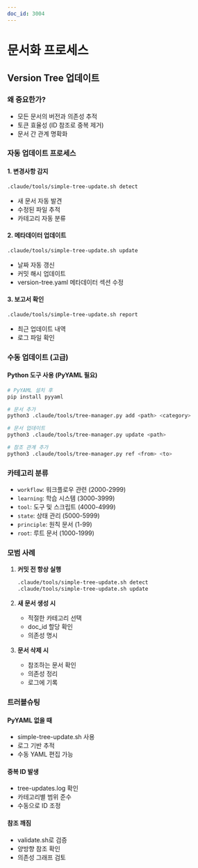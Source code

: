 ```yaml
---
doc_id: 3004
---
```


# 문서화 프로세스

## Version Tree 업데이트

### 왜 중요한가?
- 모든 문서의 버전과 의존성 추적
- 토큰 효율성 (ID 참조로 중복 제거)
- 문서 간 관계 명확화

### 자동 업데이트 프로세스

#### 1. 변경사항 감지
```bash
.claude/tools/simple-tree-update.sh detect
```
- 새 문서 자동 발견
- 수정된 파일 추적
- 카테고리 자동 분류

#### 2. 메타데이터 업데이트
```bash
.claude/tools/simple-tree-update.sh update
```
- 날짜 자동 갱신
- 커밋 해시 업데이트
- version-tree.yaml 메타데이터 섹션 수정

#### 3. 보고서 확인
```bash
.claude/tools/simple-tree-update.sh report
```
- 최근 업데이트 내역
- 로그 파일 확인

### 수동 업데이트 (고급)

#### Python 도구 사용 (PyYAML 필요)
```bash
# PyYAML 설치 후
pip install pyyaml

# 문서 추가
python3 .claude/tools/tree-manager.py add <path> <category>

# 문서 업데이트
python3 .claude/tools/tree-manager.py update <path>

# 참조 관계 추가
python3 .claude/tools/tree-manager.py ref <from> <to>
```

### 카테고리 분류
- `workflow`: 워크플로우 관련 (2000-2999)
- `learning`: 학습 시스템 (3000-3999)
- `tool`: 도구 및 스크립트 (4000-4999)
- `state`: 상태 관리 (5000-5999)
- `principle`: 원칙 문서 (1-99)
- `root`: 루트 문서 (1000-1999)

### 모범 사례

1. **커밋 전 항상 실행**
   ```bash
   .claude/tools/simple-tree-update.sh detect
   .claude/tools/simple-tree-update.sh update
   ```

2. **새 문서 생성 시**
   - 적절한 카테고리 선택
   - doc_id 할당 확인
   - 의존성 명시

3. **문서 삭제 시**
   - 참조하는 문서 확인
   - 의존성 정리
   - 로그에 기록

### 트러블슈팅

#### PyYAML 없을 때
- simple-tree-update.sh 사용
- 로그 기반 추적
- 수동 YAML 편집 가능

#### 중복 ID 발생
- tree-updates.log 확인
- 카테고리별 범위 준수
- 수동으로 ID 조정

#### 참조 깨짐
- validate.sh로 검증
- 양방향 참조 확인
- 의존성 그래프 검토
